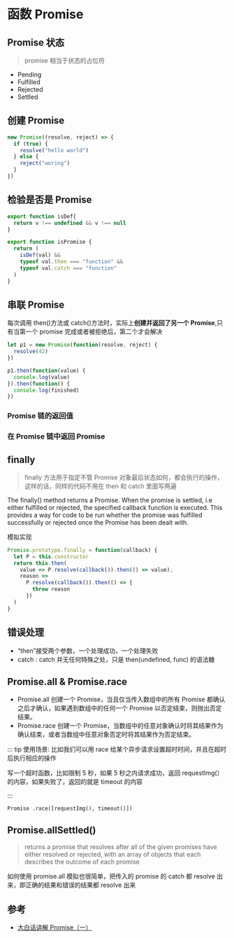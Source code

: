 # 函数 Promise

## Promise 状态

> promise 相当于状态的占位符

- Pending
- Fulfilled
- Rejected
- Settled

## 创建 Promise

```js
new Promise((resolve, reject) => {
  if (true) {
    resolve("hello world")
  } else {
    reject("woring")
  }
})
```

## 检验是否是 Promise

```js
export function isDef{
  return v !== undefined && v !== null
}

export function isPromise {
  return (
    isDef(val) &&
    typeof val.then === "function" &&
    typeof val.catch === "function"
  )
}
```

## 串联 Promise

每次调用 then()方法或 catch()方法时，实际上**创建并返回了另一个 Promise**,只有当第一个 promise 完成或者被拒绝后，第二个才会解决

```js
let p1 = new Promise(function(resolve, reject) {
  resolve(42)
})

p1.then(function(value) {
  console.log(value)
}).then(function() {
  console.log(finished)
})
```

### Promise 链的返回值

### 在 Promise 链中返回 Promise

## finally

> finally 方法用于指定不管 Promise 对象最后状态如何，都会执行的操作，这样的话，同样的代码不用在 then 和 catch 里面写两遍

The finally() method returns a Promise. When the promise is settled, i.e either fulfilled or rejected, the specified callback function is executed. This provides a way for code to be run whether the promise was fulfilled successfully or rejected once the Promise has been dealt with.

模拟实现

```js
Promise.prototype.finally = function(callback) {
  let P = this.constructor
  return this.then(
    value => P.resolve(callback()).then(() => value),
    reason =>
      P.resolve(callback()).then(() => {
        throw reason
      })
  )
}
```

## 错误处理

- “then”接受两个参数，一个处理成功，一个处理失败
- catch : catch 并无任何特殊之处，只是 then(undefined, func) 的语法糖

## Promise.all & Promise.race

- Promise.all
  创建一个 Promise，当且仅当传入数组中的所有 Promise 都确认之后才确认，如果遇到数组中的任何一个 Promise 以否定结束，则抛出否定结果。
- Promise.race
  创建一个 Promise，当数组中的任意对象确认时将其结果作为确认结束，或者当数组中任意对象否定时将其结果作为否定结束。

::: tip 使用场景: 比如我们可以用 race 给某个异步请求设置超时时间，并且在超时后执行相应的操作

写一个超时函数，比如限制 5 秒，如果 5 秒之内请求成功，返回 requestImg(）的内容，如果失败了，返回的就是 timeout 的内容

:::

`Promise .race([requestImg(), timeout()])`

## Promise.allSettled()

> returns a promise that resolves after all of the given promises have either resolved or rejected, with an array of objects that each describes the outcome of each promise

如何使用 promise.all 模拟也很简单，把传入的 promise 的 catch 都 resolve 出来，即正确的结果和错误的结果都 resolve 出来

## 参考

- [大白话讲解 Promise（一）](https://www.cnblogs.com/lvdabao/p/es6-promise-1.html)
